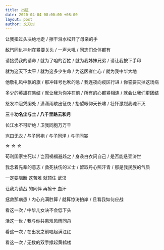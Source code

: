 ```yaml
---
title: 出征
date: 2020-04-04 08:00:00 +08:00
layout: post
author: 文刀刘
---
```


让我扭过头决绝地走 / 擦干泪水松开了母亲的手

敌忾同仇神州在紧要关头 / 一声大吼 / 同志们全体都有

请接受我的请命 / 就为了咱的百姓 / 就为我姊妹兄弟 / 请让我按下手印

就为这天下太平 / 就为这多少生命 / 为这医者仁心 / 就为我中华大地

他敬礼风中飘的旗 / 那冲锋号也吹的急 / 我连夜向疫区行进 / 你誓要灭掉这场病

多少的英雄在集结 / 就让我为你冲在前 / 所有的心都紧相连 / 就会让我们更团结

怒发冲冠凭阑处 / 潇潇雨歇出征夜 / 抬望眼仰天长啸 / 壮怀激烈我魂不灭

**三十功名尘与土 / 八千里路云和月**

长江水不可断绝 / 卫我同胞万万千

岂曰无衣 / 与子同袍 / 与子同泽 / 与子同裳

☆ ☆ ☆

苟利国家生死以 / 岂因祸福避趋之 / 身袭白衣问自己 / 是否能悬壶济世

我念着先辈的意志 / 救死扶伤的义士 / 留取丹心照汗青 / 那是我民族的气质

一定要阻断 这苦难 就顶住 武汉

让我为请战 的同伴 再擦干 血汗

拯救那病患 / 内心充满胜算 / 就算惊涛拍岸 / 且看我如何应战

看这一次 / 中华儿女决不会低下头

活这一世 / 我与你共患难风雨同舟

看这一次 / 在出发之前唱起满江红

看这一次 / 无数的双手撑起黄鹤楼